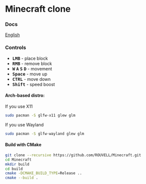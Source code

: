# Minecraft clone

### Docs
[English](docs/0.Home.md)


### Controls

- <kbd>**LMB**</kbd> - place block
- <kbd>**RMB**</kbd> - remove block
- <kbd>**W**</kbd> <kbd>**A**</kbd> <kbd>**S**</kbd> <kbd>**D**</kbd> - movement
- <kbd>**Space**</kbd> - move up
- <kbd>**CTRL**</kbd> - move down
- <kbd>**Shift**</kbd> - speed boost

#### Arch-based distro:
If you use X11
```sh
sudo pacman -S glfw-x11 glew glm
```

If you use Wayland
```sh
sudo pacman -S glfw-wayland glew glm
```

#### Build with CMake
```sh
git clone --recursive https://github.com/ROUVELL/Minecraft.git
cd Minecraft
mkdir build
cd build
cmake -DCMAKE_BUILD_TYPE=Release ..
cmake --build .
```